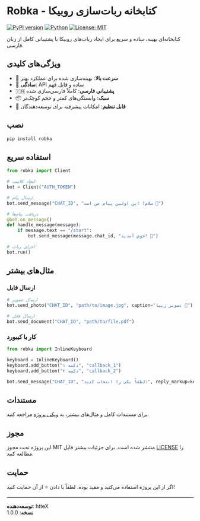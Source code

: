 # Robka - کتابخانه ربات‌سازی روبیکا

[![PyPI version](https://badge.fury.io/py/robka.svg)](https://badge.fury.io/py/robka)
[![Python](https://img.shields.io/pypi/pyversions/robka.svg)](https://pypi.org/project/robka/)
[![License: MIT](https://img.shields.io/badge/License-MIT-yellow.svg)](https://opensource.org/licenses/MIT)

کتابخانه‌ای بهینه، ساده و سریع برای ایجاد ربات‌های روبیکا با پشتیبانی کامل از زبان فارسی.

## ویژگی‌های کلیدی

- 🚀 **سرعت بالا**: بهینه‌سازی شده برای عملکرد بهتر
- 🎯 **سادگی**: API ساده و قابل فهم
- 🇮🇷 **پشتیبانی فارسی**: کاملاً فارسی‌سازی شده
- 📦 **سبک**: وابستگی‌های کمتر و حجم کوچک‌تر
- 🔧 **قابل تنظیم**: امکانات پیشرفته برای توسعه‌دهندگان

## نصب

```bash
pip install robka
```

## استفاده سریع

```python
from robka import Client

# ایجاد کلاینت
bot = Client("AUTH_TOKEN")

# ارسال پیام
bot.send_message("CHAT_ID", "سلام! این اولین پیام من است 👋")

# دریافت پیام‌ها
@bot.on_message()
def handle_message(message):
    if message.text == "/start":
        bot.send_message(message.chat_id, "خوش آمدید! 🎉")

# اجرای ربات
bot.run()
```

## مثال‌های بیشتر

### ارسال فایل

```python
# ارسال تصویر
bot.send_photo("CHAT_ID", "path/to/image.jpg", caption="تصویر زیبا 📸")

# ارسال فایل
bot.send_document("CHAT_ID", "path/to/file.pdf")
```

### کار با کیبورد

```python
from robka import InlineKeyboard

keyboard = InlineKeyboard()
keyboard.add_button("دکمه ۱", "callback_1")
keyboard.add_button("دکمه ۲", "callback_2")

bot.send_message("CHAT_ID", "لطفاً یکی را انتخاب کنید:", reply_markup=keyboard)
```

## مستندات

برای مستندات کامل و مثال‌های بیشتر، به [ویکی پروژه](https://github.com/htteX/robka/wiki) مراجعه کنید.

## مجوز

این پروژه تحت مجوز MIT منتشر شده است. برای جزئیات بیشتر فایل [LICENSE](LICENSE) را مطالعه کنید.

## حمایت

اگر از این پروژه استفاده می‌کنید و مفید بوده، لطفاً با دادن ⭐ از آن حمایت کنید!

---

**توسعه‌دهنده**: htteX  
**نسخه**: 1.0.0

